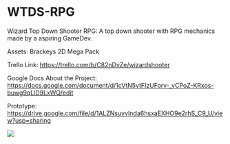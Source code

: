 # WTDS-RPG
Wizard Top Down Shooter RPG:
A top down shooter with RPG mechanics made by a aspiring GameDev.

Assets:
Brackeys 2D Mega Pack

Trello Link:
https://trello.com/b/C82nDvZe/wizardshooter

Google Docs About the Project:
https://docs.google.com/document/d/1cVtN5vtFIzUForv-_vCPoZ-KRxos-buwg9qLlD9LxWQ/edit

Prototype:
https://drive.google.com/file/d/1ALZNsuvvInda6hsxaEXHO9e2rhS_C9_U/view?usp=sharing

![](https://github.com/luizeduardogagnoamancio/Wizard-Shooter/blob/main/GIFS/shootingGif.gif)
